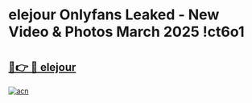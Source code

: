 # elejour Onlyfans Leaked - New Video & Photos March 2025 !ct6o1

# <h2><a href="https://x2xbux.iuczelnia.edu.pl?title=elejour&ref=ct6o1">🔗👉 🔴 elejour</a></h2>

[![acn](https://github.com/user-attachments/assets/0f9c940e-d8b0-45ae-aac7-cd30a18b3e1c)](https://x2xbux.iuczelnia.edu.pl?title=elejour&ref=ct6o1)


